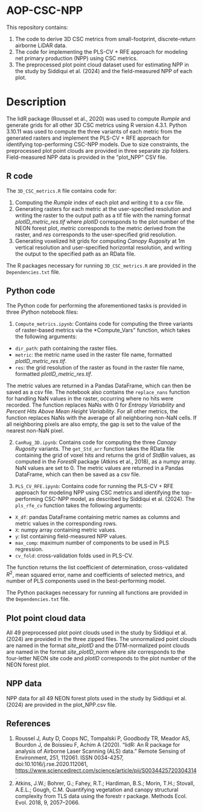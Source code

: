 # AOP-CSC-NPP
This repository contains:
1) The code to derive 3D CSC metrics from small-footprint, discrete-return airborne LiDAR data.
2) The code for implementing the PLS-CV + RFE approach for modeling net primary production (NPP) using CSC metrics. 
3) The preprocessed plot point cloud dataset used for estimating NPP in the study by Siddiqui et al. (2024) and the field-measured NPP of each plot.

# Description

The lidR package (Roussel et al., 2020) was used to compute *Rumple* and generate grids for all other 3D CSC metrics using R version 4.3.1. Python 3.10.11 was used to compute the three variants of each metric from the generated rasters and implement the PLS-CV + RFE approach for identifying top-performing CSC-NPP models. Due to size constraints, the preprocessed plot point clouds are provided in three separate zip folders. Field-measured NPP data is provided in the "plot_NPP" CSV file.

## R code

The `3D_CSC_metrics.R` file contains code for: 
1) Computing the *Rumple* index of each plot and writing it to a csv file.
2) Generating rasters for each metric at the user-specified resolution and writing the raster to the output path as a tif file with the naming format *plotID_metric_res.tif* where *plotID* corresponds to the plot number of the NEON forest plot, *metric* corresponds to the metric derived from the raster, and *res* corresponds to the user-specified grid resolution.
3) Generating voxelized hit grids for computing *Canopy Rugosity* at 1m vertical resolution and user-specified horizontal resolution, and writing the output to the specified path as an RData file.

The R packages necessary for running `3D_CSC_metrics.R` are provided in the `Dependencies.txt` file.

## Python code

The Python code for performing the aforementioned tasks is provided in three iPython notebook files:

1) `Compute_metrics.ipynb`:
Contains code for computing the three variants of raster-based metrics via the *Compute_Vars" function, which takes the following arguments:
- `dir_path`: path containing the raster files.
- `metric`: the metric name used in the raster file name, formatted *plotID_metric_res.tif*.
- `res`: the grid resolution of the raster as found in the raster file name, formatted *plotID_metric_res.tif*.

The metric values are returned in a Pandas DataFrame, which can then be saved as a csv file. The notebook also contains the `replace_nans` function for handling NaN values in the raster, occurring where no hits were recorded. The function replaces NaNs with 0 for *Entropy Variability* and *Percent Hits Above Mean Height Variability*. For all other metrics, the function replaces NaNs with the average of all neighboring non-NaN cells. If all neighboring pixels are also empty, the gap is set to the value of the nearest non-NaN pixel.

2) `CanRug_3D.ipynb`:
Contains code for computing the three *Canopy Rugosity* variants. The `get_Std_arr` function takes the RData file containing the grid of voxel hits and returns the grid of *StdBin* values, as computed in the *ForestR* package (Atkins et al., 2018), as a numpy array. NaN values are set to 0. The metric values are returned in a Pandas DataFrame, which can then be saved as a csv file. 

3) `PLS_CV_RFE.ipynb`:
Contains code for running the PLS-CV + RFE approach for modeling NPP using CSC metrics and identifying the top-performing CSC-NPP model, as described by Siddiqui et al. (2024). The `pls_rfe_cv` function takes the following arguments:
- `X_df`: pandas DataFrame containing metric names as columns and metric values in the corresponding rows.
- `X`: numpy array containing metric values.
- `y`: list containing field-measured NPP values.
- `max_comp`: maximum number of components to be used in PLS regression.
- `cv_fold`: cross-validation folds used in PLS-CV.

The function returns the list coefficient of determination, cross-validated $R^{2}$, mean squared error, name and coefficients of selected metrics, and number of PLS components used in the best-performing model.

The Python packages necessary for running all functions are provided in the `Dependencies.txt` file.

## Plot point cloud data

All 49 preprocessed plot point clouds used in the study by Siddiqui et al. (2024) are provided in the three zipped files. The unnormalized point clouds are named in the format *site_plotID* and the DTM-normalized point clouds are named in the format *site_plotID_norm* where *site* corresponds to the four-letter NEON site code and *plotID* corresponds to the plot number of the NEON forest plot.

## NPP data

NPP data for all 49 NEON forest plots used in the study by Siddiqui et al. (2024) are provided in the plot_NPP.csv file.

## References
1. Roussel J, Auty D, Coops NC, Tompalski P, Goodbody TR, Meador AS, Bourdon J, de Boissieu F, Achim A (2020). “lidR: An R package for analysis of Airborne Laser Scanning (ALS) data.” Remote Sensing of Environment, 251, 112061. ISSN 0034-4257, doi:10.1016/j.rse.2020.112061, https://www.sciencedirect.com/science/article/pii/S0034425720304314.
2. Atkins, J.W.; Bohrer, G.; Fahey, R.T.; Hardiman, B.S.; Morin, T.H.; Stovall, A.E.L.; Gough, C.M. Quantifying vegetation and canopy structural complexity from TLS data using the forestr r package. Methods Ecol. Evol. 2018, 9, 2057–2066.
